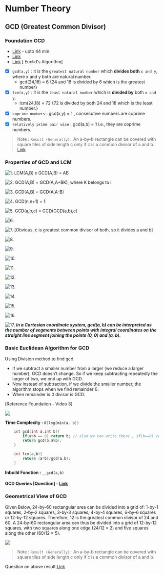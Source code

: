 # Number Theory

## GCD (Greatest Common Divisor)

### Foundation GCD
- [Link](https://youtu.be/mCrf5SBPob8) - upto 44 min
- [Link](https://youtu.be/Y38hlnF_9KQ)
- [Link](https://youtu.be/utZcJ0leZ_g) [ Euclid's Algorithm]

- [x] `gcd(x,y)` : it is the `greatest natural number` which **divides both** `x and y`, where x and y both are natural number.
    - gcd(24,18) = 6 {24 and 18 is divided by 6 which is the greatest number} 
- [x] `lcm(x,y)` : it is the `least natural number` which is **divided by** both `x and y`.
    - lcm(24,18) = 72 {72 is divided by both 24 and 18 which is the least number.}
- [x] `coprime numbers` : gcd(x,y) = 1 , consecutive numbers are coprime numbers.
- [x] `relatively prime pair wise` : gcd(a,b) = 1 i.e., they are coprime numbers. 

> Note : `Result (Generally):` An a-by-b rectangle can be covered with square tiles of side length c only if c is a common divisor of a and b. [Link](#geometrical-view-of-gcd)

### Properties of GCD and LCM

![1. LCM(A,B) x GCD(A,B) = AB](http://www.sciweavers.org/upload/Tex2Img_1637338492/render.png)

![2. GCD(A,B) = GCD(A,A+BK), where K belongs to I](http://www.sciweavers.org/upload/Tex2Img_1637338586/render.png)

![3. GCD(A,B) = GCD(A,A-B)](http://www.sciweavers.org/upload/Tex2Img_1637338652/render.png)

![4. GCD(n,n+1) = 1](http://www.sciweavers.org/upload/Tex2Img_1637345021/render.png)

![5. GCD(a,b,c) = GCD(GCD(a,b),c)](http://www.sciweavers.org/upload/Tex2Img_1637347135/render.png)

![6. ](http://www.sciweavers.org/upload/Tex2Img_1637349528/render.png)

![7. ](http://www.sciweavers.org/upload/Tex2Img_1637352266/render.png) [Obvious, c is greatest common divisor of both, so it divides a and b]

![8. ](http://www.sciweavers.org/upload/Tex2Img_1637352739/render.png)

![9. ](http://www.sciweavers.org/upload/Tex2Img_1637352928/render.png)

![10. ](http://www.sciweavers.org/upload/Tex2Img_1637353348/render.png)

![11. ](http://www.sciweavers.org/upload/Tex2Img_1637353314/render.png)

![12. ](http://www.sciweavers.org/upload/Tex2Img_1637353254/render.png)

![13. ](http://www.sciweavers.org/upload/Tex2Img_1637353215/render.png)

![14. ](http://www.sciweavers.org/upload/Tex2Img_1637353491/render.png)

![15. ](http://www.sciweavers.org/upload/Tex2Img_1637356106/render.png)

![16. ](http://www.sciweavers.org/upload/Tex2Img_1637356168/render.png)

![17. ](http://www.sciweavers.org/upload/Tex2Img_1637356276/render.png) **_In a Cartesian coordinate system, gcd(a, b) can be interpreted as the number of segments between points with integral coordinates on the straight line segment joining the points (0, 0) and (a, b)._**


### Basic Euclidean Algorithm for GCD

Using Division method to find gcd.

- If we subtract a smaller number from a larger (we reduce a larger number), GCD doesn’t change. So if we keep subtracting repeatedly the larger of two, we end up with GCD.
- Now instead of subtraction, if we divide the smaller number, the algorithm stops when we find remainder 0.
- When remainder is 0 divisor is GCD.

[Reference Foundation - Video 3]

![](http://www.sciweavers.org/upload/Tex2Img_1637346470/render.png)

**Time Complexity :** `O(log(min(a, b))`

```cpp
    int gcd(int a,int b){
        if(a%b == 0) return b; // also we can write there , if(b==0) return a; [1 more call of recursion]
        return gcd(b,a%b);
    }
```

```cpp
    int lcm(a,b){
        return (a*b)/gcd(a,b);
    }
```
**Inbuild Function :** ``__gcd(a,b)``

#### GCD Queries [Question] - [Link](https://youtu.be/e3qhRh4UOug)

### Geometrical View of GCD
Given Below, 24-by-60 rectangular area can be divided into a grid of: 1-by-1 squares, 2-by-2 squares, 3-by-3 squares, 4-by-4 squares, 6-by-6 squares or 12-by-12 squares. Therefore, 12 is the greatest common divisor of 24 and 60. A 24-by-60 rectangular area can thus be divided into a grid of 12-by-12 squares, with two squares along one edge (24/12 = 2) and five squares along the other (60/12 = 5). 

![](https://upload.wikimedia.org/wikipedia/commons/thumb/7/74/24x60.svg/170px-24x60.svg.png)

> Note : `Result (Generally):` An a-by-b rectangle can be covered with square tiles of side length c only if c is a common divisor of a and b.

Question on above result [Link](https://www.codechef.com/problems/ZACKHAN)


